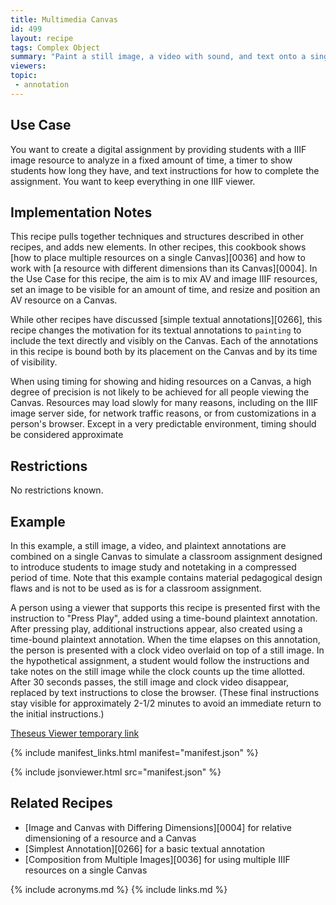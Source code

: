 ```yaml
---
title: Multimedia Canvas
id: 499
layout: recipe
tags: Complex Object
summary: "Paint a still image, a video with sound, and text onto a single Canvas"
viewers:
topic: 
 - annotation
---
```


## Use Case

You want to create a digital assignment by providing students with a IIIF image resource to analyze in a fixed amount of time, a timer to show students how long they have, and text instructions for how to complete the assignment. You want to keep everything in one IIIF viewer.

## Implementation Notes

This recipe pulls together techniques and structures described in other recipes, and adds new elements. In other recipes, this cookbook shows [how to place multiple resources on a single Canvas][0036] and how to work with [a resource with different dimensions than its Canvas][0004]. In the Use Case for this recipe, the aim is to mix AV and image IIIF resources, set an image to be visible for an amount of time, and resize and position an AV resource on a Canvas.

While other recipes have discussed [simple textual annotations][0266], this recipe changes the motivation for its textual annotations to `painting` to include the text directly and visibly on the Canvas. Each of the annotations in this recipe is bound both by its placement on the Canvas and by its time of visibility.

When using timing for showing and hiding resources on a Canvas, a high degree of precision is not likely to be achieved for all people viewing the Canvas. Resources may load slowly for many reasons, including on the IIIF image server side, for network traffic reasons, or from customizations in a person's browser. Except in a very predictable environment, timing should be considered approximate

## Restrictions

No restrictions known.

## Example

In this example, a still image, a video, and plaintext annotations are combined on a single Canvas to simulate a classroom assignment designed to introduce students to image study and notetaking in a compressed period of time. Note that this example contains material pedagogical design flaws and is not to be used as is for a classroom assignment.

A person using a viewer that supports this recipe is presented first with the instruction to "Press Play", added using a time-bound plaintext annotation. After pressing play, additional instructions appear, also created using a time-bound plaintext annotation. When the time elapses on this annotation, the person is presented with a clock video overlaid on top of a still image. In the hypothetical assignment, a student would follow the instructions and take notes on the still image while the clock counts up the time allotted. After 30 seconds passes, the still image and clock video disappear, replaced by text instructions to close the browser. (These final instructions stay visible for approximately 2-1/2 minutes to avoid an immediate return to the initial instructions.)

[Theseus Viewer temporary link](https://theseus-viewer.netlify.app/?iiif-content=http://localhost:4000//recipe/0489-multimedia-canvas/manifest.json)

{% include manifest_links.html manifest="manifest.json" %}

{% include jsonviewer.html src="manifest.json" %}

## Related Recipes

* [Image and Canvas with Differing Dimensions][0004] for relative dimensioning of a resource and a Canvas
* [Simplest Annotation][0266] for a basic textual annotation
* [Composition from Multiple Images][0036] for using multiple IIIF resources on a single Canvas

{% include acronyms.md %}
{% include links.md %}

